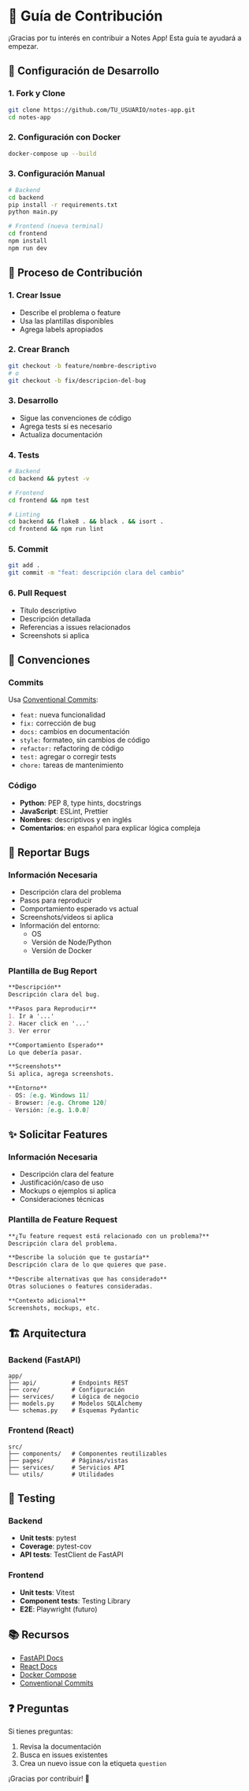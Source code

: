 # 🤝 Guía de Contribución

¡Gracias por tu interés en contribuir a Notes App! Esta guía te ayudará a empezar.

## 🚀 Configuración de Desarrollo

### 1. Fork y Clone
```bash
git clone https://github.com/TU_USUARIO/notes-app.git
cd notes-app
```

### 2. Configuración con Docker
```bash
docker-compose up --build
```

### 3. Configuración Manual
```bash
# Backend
cd backend
pip install -r requirements.txt
python main.py

# Frontend (nueva terminal)
cd frontend
npm install
npm run dev
```

## 📝 Proceso de Contribución

### 1. Crear Issue
- Describe el problema o feature
- Usa las plantillas disponibles
- Agrega labels apropiados

### 2. Crear Branch
```bash
git checkout -b feature/nombre-descriptivo
# o
git checkout -b fix/descripcion-del-bug
```

### 3. Desarrollo
- Sigue las convenciones de código
- Agrega tests si es necesario
- Actualiza documentación

### 4. Tests
```bash
# Backend
cd backend && pytest -v

# Frontend
cd frontend && npm test

# Linting
cd backend && flake8 . && black . && isort .
cd frontend && npm run lint
```

### 5. Commit
```bash
git add .
git commit -m "feat: descripción clara del cambio"
```

### 6. Pull Request
- Título descriptivo
- Descripción detallada
- Referencias a issues relacionados
- Screenshots si aplica

## 🎯 Convenciones

### Commits
Usa [Conventional Commits](https://www.conventionalcommits.org/):
- `feat:` nueva funcionalidad
- `fix:` corrección de bug
- `docs:` cambios en documentación
- `style:` formateo, sin cambios de código
- `refactor:` refactoring de código
- `test:` agregar o corregir tests
- `chore:` tareas de mantenimiento

### Código
- **Python**: PEP 8, type hints, docstrings
- **JavaScript**: ESLint, Prettier
- **Nombres**: descriptivos y en inglés
- **Comentarios**: en español para explicar lógica compleja

## 🐛 Reportar Bugs

### Información Necesaria
- Descripción clara del problema
- Pasos para reproducir
- Comportamiento esperado vs actual
- Screenshots/videos si aplica
- Información del entorno:
  - OS
  - Versión de Node/Python
  - Versión de Docker

### Plantilla de Bug Report
```markdown
**Descripción**
Descripción clara del bug.

**Pasos para Reproducir**
1. Ir a '...'
2. Hacer click en '...'
3. Ver error

**Comportamiento Esperado**
Lo que debería pasar.

**Screenshots**
Si aplica, agrega screenshots.

**Entorno**
- OS: [e.g. Windows 11]
- Browser: [e.g. Chrome 120]
- Versión: [e.g. 1.0.0]
```

## ✨ Solicitar Features

### Información Necesaria
- Descripción clara del feature
- Justificación/caso de uso
- Mockups o ejemplos si aplica
- Consideraciones técnicas

### Plantilla de Feature Request
```markdown
**¿Tu feature request está relacionado con un problema?**
Descripción clara del problema.

**Describe la solución que te gustaría**
Descripción clara de lo que quieres que pase.

**Describe alternativas que has considerado**
Otras soluciones o features consideradas.

**Contexto adicional**
Screenshots, mockups, etc.
```

## 🏗️ Arquitectura

### Backend (FastAPI)
```
app/
├── api/          # Endpoints REST
├── core/         # Configuración
├── services/     # Lógica de negocio
├── models.py     # Modelos SQLAlchemy
└── schemas.py    # Esquemas Pydantic
```

### Frontend (React)
```
src/
├── components/   # Componentes reutilizables
├── pages/        # Páginas/vistas
├── services/     # Servicios API
└── utils/        # Utilidades
```

## 🧪 Testing

### Backend
- **Unit tests**: pytest
- **Coverage**: pytest-cov
- **API tests**: TestClient de FastAPI

### Frontend
- **Unit tests**: Vitest
- **Component tests**: Testing Library
- **E2E**: Playwright (futuro)

## 📚 Recursos

- [FastAPI Docs](https://fastapi.tiangolo.com/)
- [React Docs](https://react.dev/)
- [Docker Compose](https://docs.docker.com/compose/)
- [Conventional Commits](https://www.conventionalcommits.org/)

## ❓ Preguntas

Si tienes preguntas:
1. Revisa la documentación
2. Busca en issues existentes
3. Crea un nuevo issue con la etiqueta `question`

¡Gracias por contribuir! 🎉